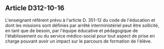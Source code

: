 ## Article D312-10-16


L'enseignant référent prévu à l'article D. 351-12 du code de l'éducation et dont les missions sont définies
par arrêté interministériel peut être sollicité, en tant que de besoin, par l'équipe éducative et pédagogique de
l'établissement ou du service médico-social pour tout aspect de prise en charge pouvant avoir un impact sur
le parcours de formation de l'élève.

